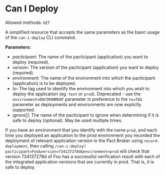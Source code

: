 # Can I Deploy

Allowed methods: `GET`

A simplified resource that accepts the same parameters as the basic usage of the `can-i-deploy` CLI command.

**Parameters**:

* _pacticipant_: The name of the pacticipant (application) you want to deploy (required).
* _version_: The version of the pacticipant (application) you want to deploy (required).
* _environment_: The name of the environment into which the pacticipant (application) is to be deployed. 
* _to_: The tag used to identify the environment into which you wish to deploy the application (eg. `test` or `prod`). Deprecated - use the `environment=ENVIRONMENT` parameter in preference to the `to=TAG` parameter as deployments and environments are now explictly supported.
* _ignore[]_: The name of the pacticipant to ignore when determining if it is safe to deploy (optional). May be used multiple times.


If you have an environment that you identify with the name `prod`, and each time you deployed an application to the prod environment you recorded the deployment of relevant application version in the Pact Broker using `record-deployment`, then calling `/can-i-deploy?pacticipant=Foo&version=734137278d&environment=prod` will check that version 734137278d of Foo has a successful verification result with each of the integrated application versions that are currently in prod. That is, it is safe to deploy.
